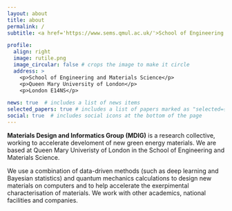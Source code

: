 ```yaml
---
layout: about
title: about
permalink: /
subtitle: <a href='https://www.sems.qmul.ac.uk/'>School of Engineering and Materials Science</a>

profile:
  align: right
  image: rutile.png
  image_circular: false # crops the image to make it circle
  address: >
    <p>School of Engineering and Materials Science</p>
    <p>Queen Mary University of London</p>
    <p>London E14NS</p>

news: true  # includes a list of news items
selected_papers: true # includes a list of papers marked as "selected={true}"
social: true  # includes social icons at the bottom of the page
---
```


**Materials Design and Informatics Group (MDIG)** is a research collective, working to accelerate develoment of new green energy materials. We are based at Queen Mary Univeristy of London in the School of Engineering and Materials Science.

We use a combination of data-driven methods (such as deep learning and Bayesian statistics) and quantum mechanics calculations to design new materials on computers and to help accelerate the exerpimental characterisation of materials. We work with other academics, national facilities and companies. 
